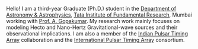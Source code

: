 Hello! I am a third-year Graduate (Ph.D.) student in the [Department of Astronomy & Astrophysics](https://www.tifr.res.in/~daa/), [Tata Institute of Fundamental Research](https://main.tifr.res.in/), Mumbai working with [Prof. A. Gopakumar](https://inspirehep.net/literature?sort=mostrecent&size=25&page=1&q=GOPAKUMAR%20ACHAMVEEDU). 
My research work mainly focuses on modeling Hecto and Nano-Hertz Gravitational-wave sources and their observational implications.
I am also a member of the [Indian Pulsar Timing Array](http://inpta.iitr.ac.in/) collaboration and the [International Pulsar Timing Array](http://ipta4gw.org/) consortium.
